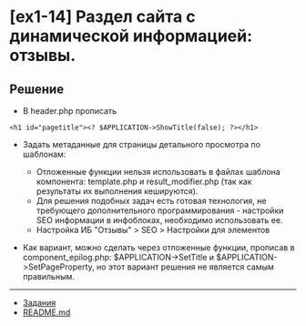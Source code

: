 # [ex1-14] Раздел сайта с динамической информацией: отзывы.

## Решение

* В header.php прописать 
````
<h1 id="pagetitle"><? $APPLICATION->ShowTitle(false); ?></h1>
````

* Задать метаданные для страницы детального просмотра по шаблонам:
    * Отложенные функции нельзя использовать в файлах шаблона компонента: template.php и result_modifier.php (так как результаты их выполнения кешируются).
    * Для решения подобных задач есть готовая технология, не требующего дополнительного программирования - настройки SEO информации в инфоблоках, необходимо использовать ее.
    * Настройка ИБ "Отзывы" > SEO > Настройки для элементов
    
* Как вариант, можно сделать через отложенные функции, прописав в component_epilog.php: $APPLICATION->SetTitle и $APPLICATION->SetPageProperty, но этот вариант решения не является самым правильным.

____
* [Задания](../tasks.md)
* [README.md](../../README.md)